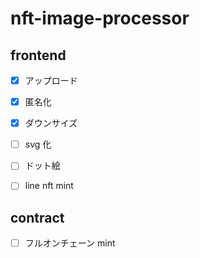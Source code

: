 # nft-image-processor

## frontend

- [x] アップロード
- [x] 匿名化
- [x] ダウンサイズ
- [ ] svg 化
- [ ] ドット絵

- [ ] line nft mint

## contract

- [ ] フルオンチェーン mint
